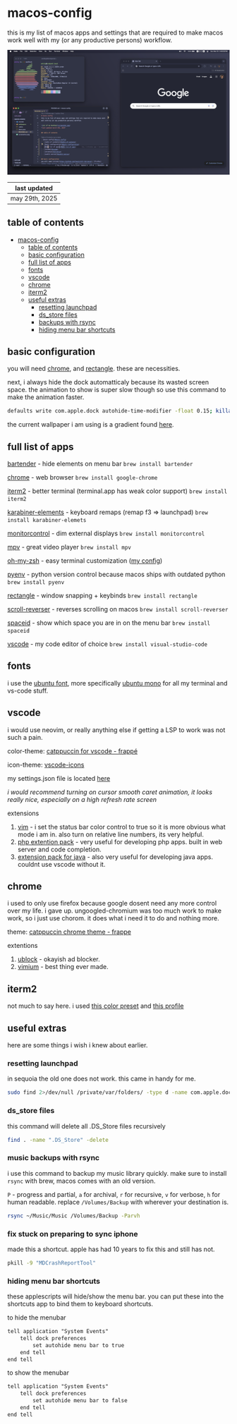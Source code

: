 # macos-config

this is my list of macos apps and settings that are required to make macos work well with my (or any productive persons) workflow.

![pic of my desktop](screenshot.png)

| last updated    |
| --------------- |
| may 29th, 2025 |

## table of contents

- [macos-config](#macos-config)
  - [table of contents](#table-of-contents)
  - [basic configuration](#basic-configuration)
  - [full list of apps](#full-list-of-apps)
  - [fonts](#fonts)
  - [vscode](#vscode)
  - [chrome](#chrome)
  - [iterm2](#iterm2)
  - [useful extras](#useful-extras)
    - [resetting launchpad](#resetting-launchpad)
    - [ds\_store files](#ds_store-files)
    - [backups with rsync](#backups-with-rsync)
    - [hiding menu bar shortcuts](#hiding-menu-bar-shortcuts)

## basic configuration

you will need [chrome](https://www.google.com/chrome/), and [rectangle](https://github.com/rxhanson/Rectangle). these are necessities.

next, i always hide the dock automatticaly because its wasted screen space. the animation to show is super slow though so use this command to make the animation faster.

```bash
defaults write com.apple.dock autohide-time-modifier -float 0.15; killall Dock
```

the current wallpaper i am using is a gradient found [here](wallpapers/cappuccin/gradients/bkg3_bkg5.png).

## full list of apps

[bartender](https://www.macbartender.com/Bartender5/) - hide elements on menu bar
`brew install bartender`

[chrome](https://www.google.com/chrome/) - web browser
`brew install google-chrome`

[iterm2](https://github.com/gnachman/iTerm2) - better terminal (terminal.app has weak color support)
`brew install iterm2`

[karabiner-elements](https://github.com/pqrs-org/Karabiner-Elements) - keyboard remaps (remap f3 => launchpad)
`brew install karabiner-elemets`

[monitorcontrol](https://github.com/MonitorControl/MonitorControl) - dim external displays
`brew install monitorcontrol`

[mpv](https://github.com/mpv-player/mpv) - great video player
`brew install mpv`

[oh-my-zsh](https://github.com/ohmyzsh/ohmyzsh) - easy terminal customization ([my config](zsh/.zshrc))

[pyenv](https://github.com/pyenv/pyenv?tab=readme-ov-file#macos) - python version control because macos ships with outdated python
`brew install pyenv`

[rectangle](https://github.com/rxhanson/Rectangle) - window snapping + keybinds
`brew install rectangle`

[scroll-reverser](https://github.com/pilotmoon/Scroll-Reverser) - reverses scrolling on macos
`brew install scroll-reverser`

[spaceid](https://github.com/dshnkao/SpaceId) - show which space you are in on the menu bar
`brew install spaceid`

[vscode](https://code.visualstudio.com/) - my code editor of choice
`brew install visual-studio-code`

## fonts

i use the [ubuntu font](https://design.ubuntu.com/font), more specifically [ubuntu mono](https://fonts.google.com/specimen/Ubuntu+Mono) for all my terminal and vs-code stuff.

## vscode

i would use neovim, or really anything else if getting a LSP to work was not such a pain.

color-theme: [catppuccin for vscode - frappé](https://marketplace.visualstudio.com/items?itemName=Catppuccin.catppuccin-vsc)

icon-theme: [vscode-icons](https://marketplace.visualstudio.com/items?itemName=vscode-icons-team.vscode-icons)

my settings.json file is located [here](/vscode/settings.json)

_i would recommend turning on cursor smooth caret animation, it looks really nice, especially on a high refresh rate screen_

extensions

1. [vim](https://marketplace.visualstudio.com/items?itemName=vscodevim.vim) - i set the status bar color control to true so it is more obvious what mode i am in. also turn on relative line numbers, its very helpful.
2. [php extention pack](https://marketplace.visualstudio.com/items?itemName=xdebug.php-pack) - very useful for developing php apps. built in web server and code completion.
3. [extension pack for java](https://marketplace.visualstudio.com/items?itemName=vscjava.vscode-java-pack) - also very useful for developing java apps. couldnt use vscode without it.

## chrome

i used to only use firefox because google dosent need any more control over my life. i gave up.
ungoogled-chromium was too much work to make work, so i just use chorom. it does what i need it to do and nothing more.

theme: [catppuccin chrome theme - frappe](https://chromewebstore.google.com/detail/catppuccin-chrome-theme-f/olhelnoplefjdmncknfphenjclimckaf)

extentions

1. [ublock](https://chromewebstore.google.com/detail/ublock/epcnnfbjfcgphgdmggkamkmgojdagdnn) - okayish ad blocker.
2. [vimium](https://vimium.github.io/) - best thing ever made.

## iterm2

not much to say here. i used [this color preset](iterm2/catppuccin-frappe.itermcolors) and [this profile](iterm2/Default.json)

## useful extras

here are some things i wish i knew about earlier.

### resetting launchpad

in sequoia the old one does not work. this came in handy for me.

```bash
sudo find 2>/dev/null /private/var/folders/ -type d -name com.apple.dock.launchpad -exec rm -rf {} +; killall Dock
```

### ds_store files

this command will delete all .DS_Store files recursively

```bash
find . -name ".DS_Store" -delete
```

### music backups with rsync

i use this command to backup my music library quickly. make sure to install `rsync` with brew, macos comes with an old version.

`P` - progress and partial, `a` for archival, `r` for recursive, `v` for verbose, `h` for human readable. replace `/Volumes/Backup` with wherever your destination is.

```bash
rsync ~/Music/Music /Volumes/Backup -Parvh
```

### fix stuck on preparing to sync iphone

made this a shortcut. apple has had 10 years to fix this and still has not.

```bash
pkill -9 "MDCrashReportTool"
```

### hiding menu bar shortcuts

these applescripts will hide/show the menu bar. you can put these into the shortcuts app to bind them to keyboard shortcuts.

to hide the menubar

```applescript
tell application "System Events"
	tell dock preferences
		set autohide menu bar to true
	end tell
end tell
```

to show the menubar

```applescript
tell application "System Events"
	tell dock preferences
		set autohide menu bar to false
	end tell
end tell
```
